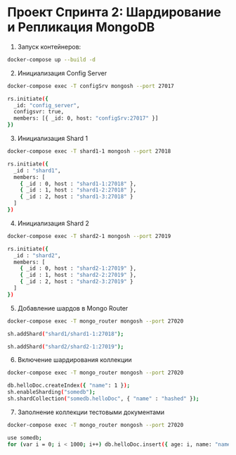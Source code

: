 # Проект Спринта 2: Шардирование и Репликация MongoDB

1. Запуск контейнеров: 

```bash
docker-compose up --build -d 
```

2. Инициализация Config Server

```bash
docker-compose exec -T configSrv mongosh --port 27017
```
```bash
rs.initiate({
  _id: "config_server",
  configsvr: true,
  members: [{ _id: 0, host: "configSrv:27017" }]
})
```

3. Инициализация Shard 1

```bash
docker-compose exec -T shard1-1 mongosh --port 27018
```
```bash
rs.initiate({
  _id : "shard1",
  members: [
    { _id : 0, host : "shard1-1:27018" },
    { _id : 1, host : "shard1-2:27018" },
    { _id : 2, host : "shard1-3:27018" }
  ]
})
```

4. Инициализация Shard 2

```bash
docker-compose exec -T shard2-1 mongosh --port 27019
```
```bash
rs.initiate({
  _id : "shard2",
  members: [
    { _id : 0, host : "shard2-1:27019" },
    { _id : 1, host : "shard2-2:27019" },
    { _id : 2, host : "shard2-3:27019" }
  ]
})
```

5. Добавление шардов в Mongo Router

```bash
docker-compose exec -T mongo_router mongosh --port 27020
```
```bash
sh.addShard("shard1/shard1-1:27018");
```
```bash
sh.addShard("shard2/shard2-1:27019");
```

6. Включение шардирования коллекции
```bash
docker-compose exec -T mongo_router mongosh --port 27020
```
```bash
db.helloDoc.createIndex({ "name": 1 });
sh.enableSharding("somedb");
sh.shardCollection("somedb.helloDoc", { "name" : "hashed" });
```

7. Заполнение коллекции тестовыми документами
```bash
docker-compose exec -T mongo_router mongosh --port 27020
```
```bash
use somedb;
for (var i = 0; i < 1000; i++) db.helloDoc.insert({ age: i, name: "name" + i });
```
